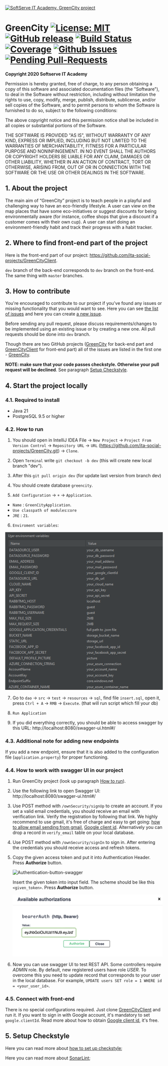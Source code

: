 <a href="https://career.softserveinc.com/en-us/technology/course/start_your_career_as_java_developer/"><img src="https://github.com/ita-social-projects/GreenCity/blob/master/docs-photos/GreenCity%20Logo.png" title="SoftServe IT Academy. GreenCity project" alt="SoftServe IT Academy. GreenCity project"></a>


# GreenCity    [![License: MIT](https://img.shields.io/badge/License-MIT-yellow.svg)](https://github.com/ita-social-projects/GreenCity/blob/master/LICENSE) [![GitHub release](https://img.shields.io/static/v1?label=Pre-release&message=v.3.0.0&color=yellowgreen)](https://github.com/ita-social-projects/GreenCity/releases/) [![Build Status](https://travis-ci.com/ita-social-projects/GreenCity.svg?branch=master)](https://travis-ci.com/ita-social-projects/GreenCity) [![Coverage](https://sonarcloud.io/api/project_badges/measure?project=ita-social-projects-green-city&metric=coverage)](https://sonarcloud.io/dashboard?id=ita-social-projects-green-city) [![Github Issues](https://img.shields.io/github/issues/ita-social-projects/GreenCity?style=flat-square)](https://github.com/ita-social-projects/GreenCity/issues) [![Pending Pull-Requests](https://img.shields.io/github/issues-pr/ita-social-projects/GreenCity?style=flat-square)](https://github.com/ita-social-projects/GreenCity/pulls)

**Copyright 2020 Softserve IT Academy**

Permission is hereby granted, free of charge, to any person obtaining a copy of this software and associated documentation files (the "Software"), to deal in the Software without restriction, including without limitation the rights to use, copy, modify, merge, publish, distribute, sublicense, and/or sell copies of the Software, and to permit persons to whom the Software is furnished to do so, subject to the following conditions:

The above copyright notice and this permission notice shall be included in all copies or substantial portions of the Software.

THE SOFTWARE IS PROVIDED "AS IS", WITHOUT WARRANTY OF ANY KIND, EXPRESS OR IMPLIED, INCLUDING BUT NOT LIMITED TO THE WARRANTIES OF MERCHANTABILITY, FITNESS FOR A PARTICULAR PURPOSE AND NONINFINGEMENT. IN NO EVENT SHALL THE AUTHORS OR COPYRIGHT HOLDERS BE LIABLE FOR ANY CLAIM, DAMAGES OR OTHER LIABILITY, WHETHER IN AN ACTION OF CONTRACT, TORT OR OTHERWISE, ARISING FROM, OUT OF OR IN CONNECTION WITH THE SOFTWARE OR THE USE OR OTHER DEALINGS IN THE SOFTWARE.


## 1. About the project

The main aim of “GreenCity” project is to teach people in a playful and challenging way to have an eco-friendly lifestyle. A user can view on the map places that have some eco-initiatives or suggest discounts for being environmentally aware (for instance, coffee shops that give a discount if a customer comes with their own cup). А user can start doing an environment-friendly habit and track their progress with a habit tracker.

## 2. Where to find front-end part of the project

Here is the front-end part of our project: https://github.com/ita-social-projects/GreenCityClient.

`dev` branch of the back-end corresponds to `dev` branch on the front-end. The same thing with `master` branches.

## 3. How to contribute

You're encouraged to contribute to our project if you've found any issues or missing functionality that you would want to see. Here you can see [the list of issues](https://github.com/ita-social-projects/GreenCity/issues) and here you can create [a new issue](https://github.com/ita-social-projects/GreenCity/issues/new).

Before sending any pull request, please discuss requirements/changes to be implemented using an existing issue or by creating a new one. All pull requests should be done into `dev` branch.

Though there are two GitHub projects ([GreenCity](https://github.com/ita-social-projects/GreenCity) for back-end part and [GreenCityClient](https://github.com/ita-social-projects/GreenCityClient) for front-end part) all of the issues are listed in the first one - [GreenCity](https://github.com/ita-social-projects/GreenCity).

**NOTE: make sure that your code passes checkstyle. Otherwise your pull request will be declined**. See paragraph [Setup Checkstyle](#5-setup-checkstyle).

## 4. Start the project locally

### 4.1. Required to install

* Java 21
* PostgreSQL 9.5 or higher

### 4.2. How to run

1. You should open in IntelliJ IDEA File -> `New Project` -> `Project From Version Control`
   -> `Repository URL` -> `URL` (https://github.com/ita-social-projects/GreenCity.git) -> `Clone`.


2. Open `Terminal` write `git checkout -b dev` (this will create new local branch "dev").


3. After this `git pull origin dev` (for update last version from branch dev)


4. You should create database `greencity`.


5. `Add Configuration` -> `+` -> `Application`.

* `Name` : `GreenCityApplication`.
* `Use classpath of modules`:`core`
* `JRE` : `21`.

6. `Enviroment variables`:

![env-vars](./docs-photos/env-example.png)

7. Go to `dao` -> `src` -> `test` -> `resources` -> `sql`, find file `insert.sql`,
   open it, press `Ctrl + A` -> `RMB` -> `Execute`. (that will run script which fill your db)


8. `Run Application`


9. If you did everything correctly, you should be able to access swagger by this URL: http://localhost:8080/swagger-ui.html#/

### 4.3. Additional note for adding new endpoints

If you add a new endpoint, ensure that it is also added to the configuration file (`application.property`) for proper functioning.


### 4.4. How to work with swagger UI in our project

1. Run GreenCity project (look up paragraph [How to run](#42-how-to-run)).

2. Use the following link to open Swagger UI: http://localhost:8080/swagger-ui.html#/

3. Use POST method with `/ownSecurity/signUp` to create an account. If you set a valid email credentials, you should receive an email with verification link. Verify the registration by following that link. We highly recommend to use gmail, it's free of charge and easy to get going: [how to allow email sending from gmail](https://support.google.com/accounts/answer/6010255?authuser=2&p=less-secure-apps&hl=en&authuser=2&visit_id=637098532320915318-4087823934&rd=1),  [Google client id](https://developers.google.com/adwords/api/docs/guides/authentication). Alternatively you can drop a record in `verify_email` table on your local database.

4. Use POST method with `/ownSecurity/signIn` to sign in. After entering the credentials you should receive access and refresh tokens. 

5. Copy the given access token and put it into Authentication Header. Press **Authorize** button.

   ![Authentication-button-swagger](./docs-photos/authentication-swagger.png)

   Insert the given token into input field. The scheme should be like this `<given_token>`. Press **Authorize** button.

   ![Bearer-examle](./docs-photos/auth.png)

6. Now you can use swagger UI to test REST API. Some controllers require *ADMIN* role. By default, new registered users have role *USER*. To overcome this you need to update record that corresponds to your user in the local database. For example, `UPDATE users SET role = 1 WHERE id = <your_user_id>`.

### 4.5. Connect with front-end

There is no special configurations required. Just clone [GreenCityClient](https://github.com/ita-social-projects/GreenCityClient) and run it. If you want to sign in with Google account, it's mandatory to set `google.clientId`. Read more about how to obtain [Google client id](https://developers.google.com/adwords/api/docs/guides/authentication), it's free.

## 5. Setup Checkstyle

Here you can read more about [how to set up checkstyle](https://github.com/ita-social-projects/GreenCity/wiki/Setup-CheckStyle-to-your-IDE);

Here you can read more about [SonarLint](https://plugins.jetbrains.com/plugin/7973-sonarlint);
